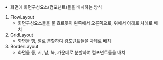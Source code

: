 - 화면에 화면구성요소(컴포넌트)들을 배치하는 방식

1. FlowLayout
	- 화면구성요소들을 물 흐르듯이 왼쪽에서 오른쪽으로, 위에서 아래로 차례로 배치
2. GridLayout
	- 화면을 행, 열로 분할하여 컴포넌트들을 차례로 배치
3. BorderLayout
	- 화면을 동, 서, 남, 북, 가운데로 분할하여 컴포넌트들을 배치